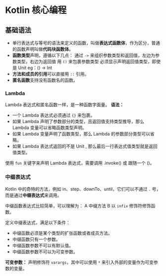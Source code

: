 # Kotlin 核心编程

## 基础语法

* 单行表达式与等号的语法来定义的函数，叫做**表达式函数体**，作为区分，普通的函数声明叫做**代码块函数体**。
* **函数类型**声明，遵循以下几点：
通过 `->` 来组织参数类型和返回值，左边为参数类型，右边为返回值
用 `()` 来包裹参数类型
必须显示声明返回值类型，即使是 Unit
eg：() -> Int
* **方法和成员的引用**可以直接用 `::` 引用。
* **匿名函数**支持没有函数名的函数。

### Lambda

Lambda 表达式和匿名函数一样，是一种函数字面量。
**语法：**
* 一个 Lambda 表达式必须通过 `{}` 来包裹。
* 如果 Lambda 声明了参数部分的类型，且返回值支持类型推导，那么 Lambda 变量可以省略函数类型声明。
* 如果 Lambda 变量声明了函数类型，那么 Lambda 的参数部分类型可以省略。
* 如果 Lambda 表达式返回的不是 Unit , 那么最后一行表达式值类型就是返回值类型。

使用 `fun` 关键字来声明 Lambda 表达式，需要调用 .invoke() 或 跟随一个 ()。

### 中缀表达式

Kotlin 中的奇特的方法，例如 in、step、downTo、until，它们可以不通过 `.` 号，而是通过**中缀表达式**来调用。

中缀函数表达式比较简单，可以理解为：
A 中缀方法 B
以 `infix` 修饰符修饰函数。

定义中缀表达式，满足以下条件：
* 中缀函数必须是某个类型的扩张函数或者成员方法。
* 中缀函数只有一个参数。
* 中缀函数参数不可以有默认值。
* 中缀函数参数不可以为可变参数。

**可变参数：** 声明修饰符 `varargs`，其中可以使用 `*` 来引入外部的变量作为可变参数的变量。
